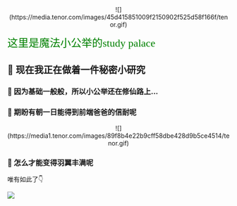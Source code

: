  <div align='center'> 
	 ![](https://media.tenor.com/images/45d415851009f2150902f525d58f166f/tenor.gif)
 </div> 
 
<font face="黑体" color=green size=5>这里是魔法小公举的study palace🌱</font>
 
##  🔭 现在我正在做着一件秘密小研究
###  🌱 因为基础一般般，所以小公举还在修仙路上...
### 👯 期盼有朝一日能得到前端爸爸的信耐呢
 <div align='center'> 
	 ![](https://media1.tenor.com/images/89f8b4e22b9cff58dbe428d9b5ce4514/tenor.gif) </div> 

### 🤔 怎么才能变得羽翼丰满呢
唯有如此了👇

![](https://media1.tenor.com/images/0ddf8e50234160ce796a272d5cf934ad/tenor.gif)